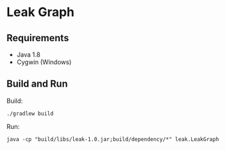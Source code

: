 # Leak Graph

## Requirements

- Java 1.8
- Cygwin (Windows)

## Build and Run

Build: 

    ./gradlew build

Run:
 
    java -cp "build/libs/leak-1.0.jar;build/dependency/*" leak.LeakGraph

